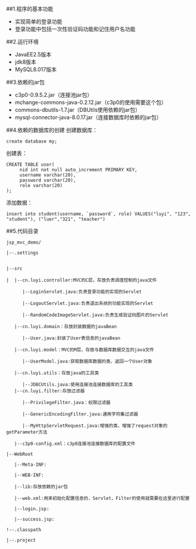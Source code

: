 ##1.程序的基本功能

 - 实现简单的登录功能
 - 登录功能中包括一次性验证码功能和记住用户名功能

##2.运行环境

 - JavaEE2.5版本
 - jdk8版本
 - MySQL8.017版本


##3.依赖的jar包

 - c3p0-0.9.5.2.jar（连接池jar包）
 - mchange-commons-java-0.2.12.jar（c3p0的使用需要这个包）
 - commons-dbutils-1.7.jar（DBUtils使用依赖的jar包）
 - mysql-connector-java-8.0.17.jar（连接数据库时依赖的jar包）

##4.依赖的数据库的创建
创建数据库：

	create database my;
创建表：

	CREATE TABLE user(
		 nid int not null auto_increment PRIMARY KEY,
		 username varchar(20),
		 password varchar(20),
		 role varchar(20)
	);
添加数据：

	insert into student(username, `password`, role) VALUES("luyi", "123", "student"), ("luer","321", "teacher")

##5.代码目录

	jsp_mvc_demo/
	
	|--.settings
	
	
	|--src
	
	|  |--cn.luyi.controller:MVC的C层，存放负责调度控制的java文件
	
	      |--LoginServlet.java:负责登录功能的实现的Servlet
	
	      |--LogoutServlet.java:负责退出系统的功能实现的Servlet
	
	      |--RandomCodeImageServlet.java:负责生成验证码图片的Servlet
	
	   |--cn.luyi.domain：存放封装数据的javaBean
	
	      |--User.java:封装了User表信息的javaBean
	
	   |--cn.luyi.model：MVC的M层，存放与数据库数据交互的java文件
	
		  |--UserModel.java:获取数据库数据的类，返回一个User对象
	
	   |--cn.luyi.utils：存放java的工具类
	
		  |--JDBCUtils.java:使用连接池连接数据库的工具类
	   |--cn.luyi.filter:存放过滤器

	      |--PrivilegeFilter.java：权限过滤器
	      
		  |--GenericEncodingFilter.java:通用字符集过滤器

		  |--MyHttpServletRequest.java:增强的类，增强了request对象的getParameter方法
	
	   |--c3p0-config.xml：c3p0连接池连接数据库的配置文件
	
	|--WebRoot
	
	   |--Meta-INF:
	
	   |--WEB-INF:
	
	   |--lib:存放依赖的jar包
	
	   |--web.xml:用来初始化配置信息的，Servlet，Filter的使用就需要在这里进行配置
	
	   |--login.jsp:
	
	   |--success.jsp:
	
	!--.classpath
	
	|--.project

